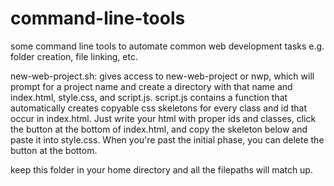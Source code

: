 # command-line-tools
some command line tools to automate common web development tasks e.g. folder creation, file linking, etc.

new-web-project.sh: gives access to new-web-project or nwp, which will prompt for a project name and create a directory with that name and index.html, style.css, and script.js. script.js contains a function that automatically creates copyable css skeletons for every class and id that occur in index.html. Just write your html with proper ids and classes, click the button at the bottom of index.html, and copy the skeleton below and paste it into style.css. When you're past the initial phase, you can delete the button at the bottom.

keep this folder in your home directory and all the filepaths will match up.